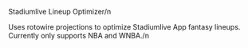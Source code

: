 Stadiumlive Lineup Optimizer/n

Uses rotowire projections to optimize Stadiumlive App fantasy lineups. Currently only supports NBA and WNBA./n



